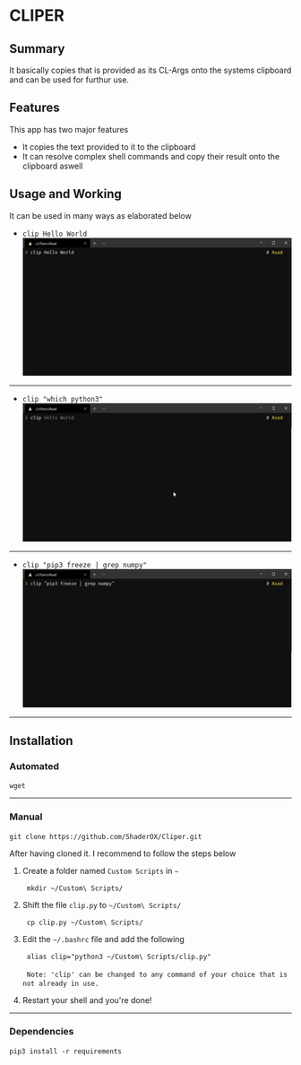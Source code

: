 # CLIPER 

## Summary
It basically copies that is provided as its CL-Args onto the systems clipboard and can be used for furthur use.

## Features
This app has two major features
- It copies the text provided to it to the clipboard
- It can resolve complex shell commands and copy their result onto the clipboard aswell


## Usage and Working
It can be used in many ways as elaborated below
- `clip Hello World`
![Exmaple1](images/basic.gif)
___
- `clip "which python3"`
![Exmaple1](images/python3.gif)
___

- `clip "pip3 freeze | grep numpy"`
![Exmaple1](images/numpy.gif)
___


## Installation
### Automated
    wget 
___
### Manual 
    git clone https://github.com/ShaderOX/Cliper.git

After having cloned it. I recommend to follow the steps below
1. Create a folder named `Custom Scripts` in `~`

        mkdir ~/Custom\ Scripts/
2. Shift the file `clip.py` to `~/Custom\ Scripts/`

        cp clip.py ~/Custom\ Scripts/
3. Edit the `~/.bashrc` file and add the following

        alias clip="python3 ~/Custom\ Scripts/clip.py"
        
        Note: 'clip' can be changed to any command of your choice that is not already in use.
4. Restart your shell and you're done!

___
### Dependencies
    pip3 install -r requirements
